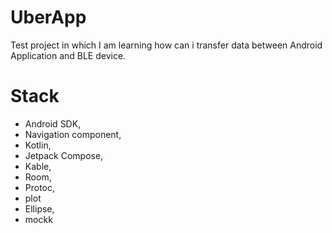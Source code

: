 # UberApp
Test project in which I am learning how can i transfer data between Android Application and BLE device.
# Stack
- Android SDK,
- Navigation component,
- Kotlin,
- Jetpack Compose,
- Kable,
- Room,
- Protoc,
- plot
- Ellipse,
- mockk
